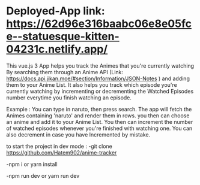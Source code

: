 # Deployed-App link: https://62d96e316baabc06e8e05fce--statuesque-kitten-04231c.netlify.app/

This vue.js 3 App helps you track the Animes that you're currently watching By searching them through an Anime API (Link: https://docs.api.jikan.moe/#section/Information/JSON-Notes ) and adding them to your Anime List. It also helps you track which episode you're currently watching by incrementing or decrementing the Watched Episodes number everytime you finish watching an episode.

Example : You can type in naruto, then press search. The app will fetch the Animes containing 'naruto' and render them in rows. you then can choose an anime and add it to your Anime List. You then can increment the number of watched episodes whenever you're finished with watching one. You can also decrement in case you have Incremented by mistake.




to start the project in dev mode :
-git clone https://github.com/Hatem902/anime-tracker

-npm i or yarn install

-npm run dev or yarn run dev
